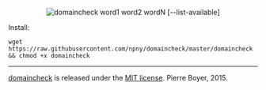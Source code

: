 <p align="center"><img src="http://i.imgur.com/eAPLlhW.gif" alt="domaincheck word1 word2 wordN [--list-available]" /></p>

Install:
```shell
wget https://raw.githubusercontent.com/npny/domaincheck/master/domaincheck && chmod +x domaincheck
```
---
[domaincheck](https://github.com/npny/domaincheck) is released under the [MIT license](http://opensource.org/licenses/mit-license.php). Pierre Boyer, 2015.
